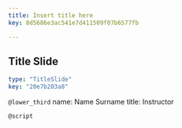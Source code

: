 ```yaml
---
title: Insert title here
key: 8d5686e3ac541e7d411509f07b6577fb

---
```

## Title Slide

```yaml
type: "TitleSlide"
key: "20e7b203a8"
```

`@lower_third`
name: Name Surname
title: Instructor


`@script`


